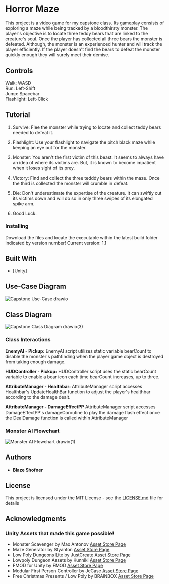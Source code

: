 # Horror Maze

This project is a video game for my capstone class. Its gameplay consists of exploring a maze while being tracked by a bloodthirsty monster. The player's objective is to locate three teddy bears that are linked to the creature's soul. Once the player has collected all three bears the monster is defeated. Although, the monster is an experienced hunter and will track the player efficiently. If the player doesn't find the bears to defeat the monster quickly enough they will surely meet their demise.

## Controls

<p>Walk: WASD <br>
Run: Left-Shift <br>
Jump: Spacebar <br>
Flashlight: Left-Click

## Tutorial

1. Survive: Flee the monster while trying to locate and collect teddy bears needed to defeat it.

2. Flashlight: Use your flashlight to navigate the pitch black maze while keeping an eye out for the monster.

3. Monster: You aren't the first victim of this beast. It seems to always have an idea of where its victims are. But, it is known to become impatient when it loses sight of its prey.

4. Victory: Find and collect the three tedddy bears within the maze. Once the third is collected the monster will crumble in defeat.

5. Die: Don't underestimate the expertise of the creature. It can swiftly cut its victims down and will do so in only three swipes of its elongated spike arm.

6. Good Luck.

### Installing

Download the files and locate the executable within the latest build folder indicated by version number! Current version: 1.1

## Built With

* [Unity]

## Use-Case Diagram

![Capstone Use-Case drawio](https://github.com/Jaeger556/Horror-Maze/assets/46098988/d8abf203-a942-49af-8808-7eaba23052f1)


## Class Diagram

![Capstone Class Diagram drawio(3)](https://github.com/Jaeger556/Horror-Maze/assets/46098988/b7cbd286-38df-422c-aca5-da583790fd05)

### Class Interactions

**EnemyAI - Pickup:**
EnemyAI script utilizes static variable bearCount to disable the monster's pathfinding when the player game object is destroyed from taking enough damage. 

**HUDController - Pickup:**
HUDController script uses the static bearCount variable to enable a bear icon each time bearCount increases, up to three.

**AttributeManager - Healthbar:**
AttributeManager script accesses Healthbar's UpdateHealthBar function to adjust the player's healthbar according to the damage dealt.

**AttributeManager - DamageEffectPP**
AttributeManager script accesses DamageEffectPP's damageCoroutine to play the damage flash effect once the DealDamage function is called within AttributeManager

### Monster AI Flowchart

![Monster AI Flowchart drawio(1)](https://github.com/Jaeger556/Horror-Maze/assets/46098988/f674411c-8abd-4862-9540-734ed953cc70)

## Authors

* **Blaze Shofner**

## License

This project is licensed under the MIT License - see the [LICENSE.md](LICENSE.md) file for details

## Acknowledgments

### Unity Assets that made this game possible!
* Monster Scavenger by Max Antonov [Asset Store Page](https://assetstore.unity.com/packages/3d/characters/monster-scavenger-191323)
* Maze Generator by Styanton [Asset Store Page](https://assetstore.unity.com/packages/tools/modeling/maze-generator-38689)
* Low Poly Dungeons Lite by JustCreate [Asset Store Page](https://assetstore.unity.com/packages/3d/environments/dungeons/low-poly-dungeons-lite-177937)
* Lowpoly Dungeon Assets by Kunniki [Asset Store Page](https://assetstore.unity.com/packages/3d/environments/dungeons/lowpoly-dungeon-assets-117330)
* FMOD for Unity by FMOD [Asset Store Page](https://assetstore.unity.com/packages/tools/audio/fmod-for-unity-161631)
* Modular First Person Controller by JeCase [Asset Store Page](https://assetstore.unity.com/packages/3d/characters/modular-first-person-controller-189884)
* Free Christmas Presents / Low Poly by BRAiNBOX [Asset Store Page](https://assetstore.unity.com/packages/3d/props/free-christmas-presents-low-poly-24356)

